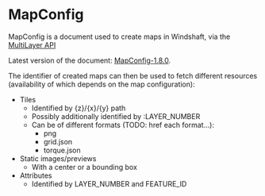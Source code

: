# MapConfig

MapConfig is a document used to create maps in Windshaft, via the [MultiLayer API](Multilayer-API.md)

Latest version of the document: [MapConfig-1.8.0](MapConfig-1.8.0.md).

The identifier of created maps can then be used to fetch different resources (availability of which depends on the map configuration):

* Tiles
  * Identified by {z}/{x}/{y} path
  * Possibly additionally identified by :LAYER_NUMBER
  * Can be of different formats (TODO: href each format...):
    * png
    * grid.json
    * torque.json
* Static images/previews
  * With a center or a bounding box
* Attributes
  * Identified by LAYER_NUMBER and FEATURE_ID
